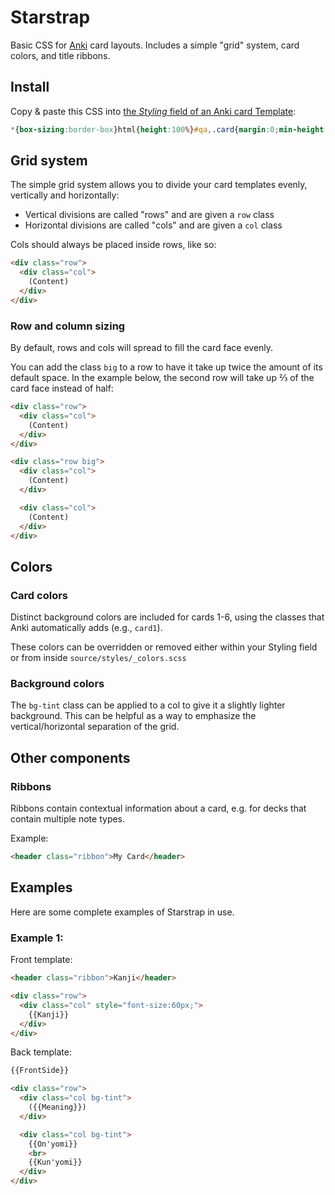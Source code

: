 # Starstrap
Basic CSS for [Anki](http://ankisrs.net/) card layouts. Includes a simple "grid" system, card colors, and title ribbons.

## Install
Copy & paste this CSS into [the _Styling_ field of an Anki card Template](https://docs.ankiweb.net/templates/intro.html):
<!-- inject:css -->
```css
*{box-sizing:border-box}html{height:100%}#qa,.card{margin:0;min-height:100%}#qa>:empty{display:none}.card{font-family:"Helvetica Neue",Helvetica,Arial,sans-serif;font-size:20px;line-height:1.4;text-align:center}#qa,.card{display:-webkit-box;-webkit-box-flex:1;-webkit-box-orient:vertical}.col,.row{display:-webkit-box;-webkit-box-align:stretch;-webkit-box-flex:1;-webkit-box-pack:center}.col{-webkit-box-align:center;-webkit-box-orient:vertical;width:50%}.big{-webkit-box-flex:2}.col{padding:10px}.col~.col{margin-left:2px}.row~.row .col{margin-top:2px}.ribbon{background:rgba(50,50,50,.4);color:#fff;padding:0 3px;font-size:13px;font-weight:lighter;letter-spacing:.1ex;text-align:center;overflow:hidden;text-overflow:ellipsis;white-space:nowrap;line-height:18px;width:100%;-webkit-box-flex:0}.bg-tint{background:rgba(255,255,255,.1)}.card1{background:#f15353}.card2{background:#f39c12}.card3{background:#2ecc71}.card4{background:#1b97ae}.card5{background:#e67e22}.card6{background:#1abc9c}
```
<!-- endinject -->

## Grid system
The simple grid system allows you to divide your card templates evenly, vertically and horizontally:

* Vertical divisions are called "rows" and are given a `row` class
* Horizontal divisions are called "cols" and are given a `col` class

Cols should always be placed inside rows, like so:
```html
<div class="row">
  <div class="col">
    (Content)
  </div>
</div>
```

### Row and column sizing
By default, rows and cols will spread to fill the card face evenly.

You can add the class `big` to a row to have it take up twice the amount of its default space. In the example below, the second row will take up ⅔ of the card face instead of half:
```html
<div class="row">
  <div class="col">
    (Content)
  </div>
</div>

<div class="row big">
  <div class="col">
    (Content)
  </div>

  <div class="col">
    (Content)
  </div>
</div>
```

## Colors

### Card colors
Distinct background colors are included for cards 1-6, using the classes that Anki automatically adds (e.g., `card1`).

These colors can be overridden or removed either within your Styling field or from inside `source/styles/_colors.scss`

### Background colors
The `bg-tint` class can be applied to a col to give it a slightly lighter background. This can be helpful as a way to emphasize the vertical/horizontal separation of the grid.

## Other components

### Ribbons
Ribbons contain contextual information about a card, e.g. for decks that contain multiple note types.

Example:
```html
<header class="ribbon">My Card</header>
```

## Examples
Here are some complete examples of Starstrap in use.

### Example 1:
Front template:
```html
<header class="ribbon">Kanji</header>

<div class="row">
  <div class="col" style="font-size:60px;">
    {{Kanji}}
  </div>
</div>
```

Back template:
```html
{{FrontSide}}

<div class="row">
  <div class="col bg-tint">
    ({{Meaning}})
  </div>

  <div class="col bg-tint">
    {{On'yomi}}
    <br>
    {{Kun'yomi}}
  </div>
</div>
```
